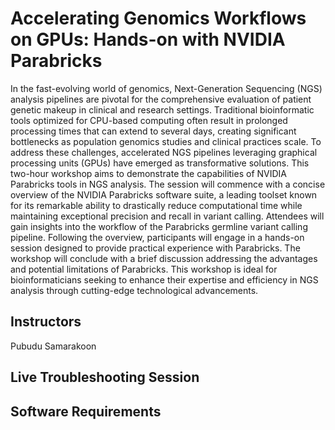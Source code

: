 # Accelerating Genomics Workflows on GPUs: Hands-on with NVIDIA Parabricks
In the fast-evolving world of genomics, Next-Generation Sequencing (NGS) analysis pipelines are pivotal for the comprehensive evaluation of patient genetic makeup in clinical and research settings. Traditional bioinformatic tools optimized for CPU-based computing often result in prolonged processing times that can extend to several days, creating significant bottlenecks as population genomics studies and clinical practices scale. To address these challenges, accelerated NGS pipelines leveraging graphical processing units (GPUs) have emerged as transformative solutions. This two-hour workshop aims to demonstrate the capabilities of NVIDIA Parabricks tools in NGS analysis. The session will commence with a concise overview of the NVIDIA Parabricks software suite, a leading toolset known for its remarkable ability to drastically reduce computational time while maintaining exceptional precision and recall in variant calling. Attendees will gain insights into the workflow of the Parabricks germline variant calling pipeline. Following the overview, participants will engage in a hands-on session designed to provide practical experience with Parabricks. The workshop will conclude with a brief discussion addressing the advantages and potential limitations of Parabricks. This workshop is ideal for bioinformaticians seeking to enhance their expertise and efficiency in NGS analysis through cutting-edge technological advancements.
## Instructors
Pubudu Samarakoon
## Live Troubleshooting Session
## Software Requirements